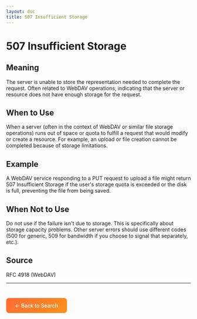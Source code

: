 ```yaml
---
layout: doc
title: 507 Insufficient Storage
---
```


# 507 Insufficient Storage

## Meaning

The server is unable to store the representation needed to complete the request. Often related to WebDAV operations, indicating that the server or resource does not have enough storage for the request.

## When to Use

When a server (often in the context of WebDAV or similar file storage operations) runs out of space or quota to fulfill a request that would modify or create a resource. For example, an upload or file creation cannot be completed because of storage limitations.

## Example

A WebDAV service responding to a PUT request to upload a file might return 507 Insufficient Storage if the user's storage quota is exceeded or the disk is full, preventing the file from being saved.

## When Not to Use

Do not use if the failure isn't due to storage. This is specifically about storage capacity problems. Other server errors should use different codes (500 for generic, 509 for bandwidth if you choose to signal that separately, etc.).

## Source

RFC 4918 (WebDAV)

---

<div style="margin-top: 40px;">
  <a href="/" style="display: inline-block; padding: 12px 24px; background: linear-gradient(135deg, #ff6b35, #f7931e); color: white; text-decoration: none; border-radius: 8px; font-weight: 500;">← Back to Search</a>
</div>
